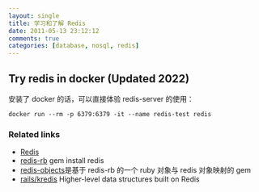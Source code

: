 ```yaml
---
layout: single
title: 学习和了解 Redis
date: 2011-05-13 23:12:12
comments: true
categories: [database, nosql, redis]
---
```


## Try redis in docker (Updated 2022)

安装了 docker 的话，可以直接体验 redis-server 的使用：

`docker run --rm -p 6379:6379 -it --name redis-test redis`

### Related links

* [Redis](http://redis.io/)
* [redis-rb](https://github.com/ezmobius/redis-rb) gem install redis   
* [redis-objects](https://github.com/nateware/redis-objects)是基于 redis-rb 的一个 ruby 对象与 redis 对象映射的 gem
* [rails/kredis](https://github.com/rails/kredis) Higher-level data structures built on Redis